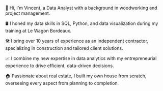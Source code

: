 👋 Hi, I'm Vincent, a Data Analyst with a background in woodworking and project management.

🛢️ I honed my data skills in SQL, Python, and data visualization during my training at Le Wagon Bordeaux.

🛠️ I bring over 10 years of experience as an independent contractor, specializing in construction and tailored client solutions.

📈 I combine my new expertise in data analytics with my entrepreneurial experience to drive efficient, data-driven decisions.

🏠 Passionate about real estate, I built my own house from scratch, overseeing every aspect from planning to completion.
